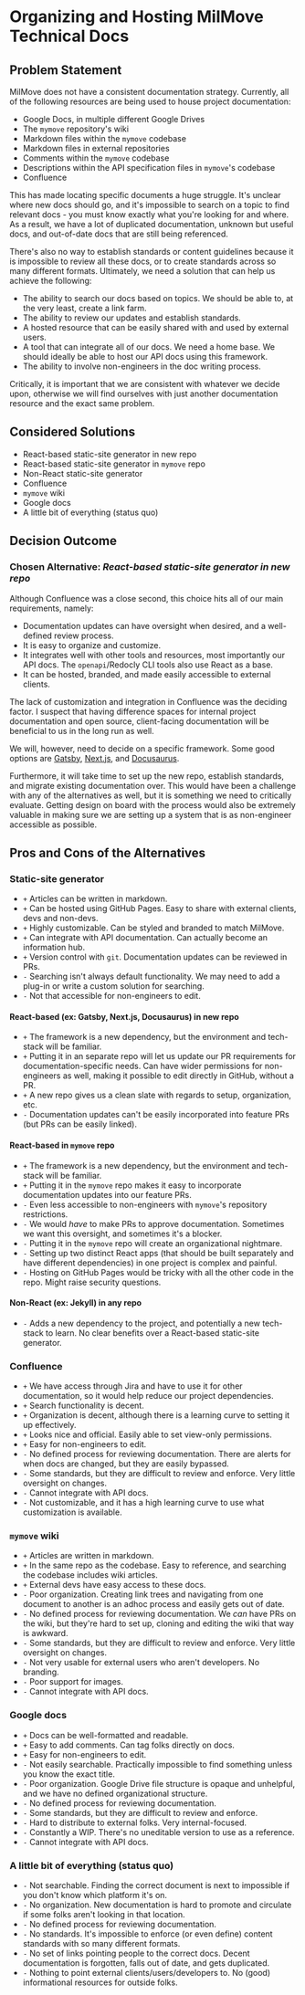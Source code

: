 # Organizing and Hosting MilMove Technical Docs

## Problem Statement

MilMove does not have a consistent documentation strategy. Currently, all of the following resources are being used to
house project documentation:

* Google Docs, in multiple different Google Drives
* The `mymove` repository's wiki
* Markdown files within the `mymove` codebase
* Markdown files in external repositories
* Comments within the `mymove` codebase
* Descriptions within the API specification files in `mymove`'s codebase
* Confluence

This has made locating specific documents a huge struggle. It's unclear where new docs should go, and it's impossible to
search on a topic to find relevant docs - you must know exactly what you're looking for and where. As a result, we have a
lot of duplicated documentation, unknown but useful docs, and out-of-date docs that are still being referenced.

There's also no way to establish standards or content guidelines because it is impossible to review all these docs, or
to create standards across so many different formats. Ultimately, we need a solution that can help us achieve the
following:

* The ability to search our docs based on topics. We should be able to, at the very least, create a link farm.
* The ability to review our updates and establish standards.
* A hosted resource that can be easily shared with and used by external users.
* A tool that can integrate all of our docs. We need a home base. We should ideally be able to host our API docs using
  this framework.
* The ability to involve non-engineers in the doc writing process.

Critically, it is important that we are consistent with whatever we decide upon, otherwise we will find ourselves with
just another documentation resource and the exact same problem.

## Considered Solutions

* React-based static-site generator in new repo
* React-based static-site generator in `mymove` repo
* Non-React static-site generator
* Confluence
* `mymove` wiki
* Google docs
* A little bit of everything (status quo)

## Decision Outcome

### Chosen Alternative: *React-based static-site generator in new repo*

Although Confluence was a close second, this choice hits all of our main requirements, namely:

* Documentation updates can have oversight when desired, and a well-defined review process.
* It is easy to organize and customize.
* It integrates well with other tools and resources, most importantly our API docs. The `openapi`/Redocly CLI tools also
  use React as a base.
* It can be hosted, branded, and made easily accessible to external clients.

The lack of customization and integration in Confluence was the deciding factor. I suspect that having difference spaces
for internal project documentation and open source, client-facing documentation will be beneficial to us in the long run
as well.

We will, however, need to decide on a specific framework. Some good options are
[Gatsby](https://www.gatsbyjs.com/docs/), [Next.js](https://nextjs.org/docs/getting-started), and
[Docusaurus](https://docusaurus.io/docs).

Furthermore, it will take time to set up the new repo, establish standards, and migrate existing documentation over.
This would have been a challenge with any of the alternatives as well, but it is something we need to critically
evaluate. Getting design on board with the process would also be extremely valuable in making sure we are setting up a
system that is as non-engineer accessible as possible.

## Pros and Cons of the Alternatives

### Static-site generator

* `+` Articles can be written in markdown.
* `+` Can be hosted using GitHub Pages. Easy to share with external clients, devs and non-devs.
* `+` Highly customizable. Can be styled and branded to match MilMove.
* `+` Can integrate with API documentation. Can actually become an information hub.
* `+` Version control with `git`. Documentation updates can be reviewed in PRs.
* `-` Searching isn't always default functionality. We may need to add a plug-in or write a custom solution for searching.
* `-` Not that accessible for non-engineers to edit.

#### React-based (ex: Gatsby, Next.js, Docusaurus) in new repo

* `+` The framework is a new dependency, but the environment and tech-stack will be familiar.
* `+` Putting it in an separate repo will let us update our PR requirements for documentation-specific needs. Can have
  wider permissions for non-engineers as well, making it possible to edit directly in GitHub, without a PR.
* `+` A new repo gives us a clean slate with regards to setup, organization, etc.
* `-` Documentation updates can't be easily incorporated into feature PRs (but PRs can be easily linked).

#### React-based in `mymove` repo

* `+` The framework is a new dependency, but the environment and tech-stack will be familiar.
* `+` Putting it in the `mymove` repo makes it easy to incorporate documentation updates into our feature PRs.
* `-` Even less accessible to non-engineers with `mymove`'s repository restrictions.
* `-` We would _have_ to make PRs to approve documentation. Sometimes we want this oversight, and sometimes it's a blocker.
* `-` Putting it in the `mymove` repo will create an organizational nightmare.
* `-` Setting up two distinct React apps (that should be built separately and have different dependencies) in one
  project is complex and painful.
* `-` Hosting on GitHub Pages would be tricky with all the other code in the repo. Might raise security questions.

#### Non-React (ex: Jekyll) in any repo

* `-` Adds a new dependency to the project, and potentially a new tech-stack to learn. No clear benefits over a
  React-based static-site generator.

### Confluence

* `+` We have access through Jira and have to use it for other documentation, so it would help reduce our project
  dependencies.
* `+` Search functionality is decent.
* `+` Organization is decent, although there is a learning curve to setting it up effectively.
* `+` Looks nice and official. Easily able to set view-only permissions.
* `+` Easy for non-engineers to edit.
* `-` No defined process for reviewing documentation. There are alerts for when docs are changed, but they are easily bypassed.
* `-` Some standards, but they are difficult to review and enforce. Very little oversight on changes.
* `-` Cannot integrate with API docs.
* `-` Not customizable, and it has a high learning curve to use what customization is available.

### `mymove` wiki

* `+` Articles are written in markdown.
* `+` In the same repo as the codebase. Easy to reference, and searching the codebase includes wiki articles.
* `+` External devs have easy access to these docs.
* `-` Poor organization. Creating link trees and navigating from one document to another is an adhoc process and easily
  gets out of date.
* `-` No defined process for reviewing documentation. We _can_ have PRs on the wiki, but they're hard to set up, cloning
  and editing the wiki that way is awkward.
* `-` Some standards, but they are difficult to review and enforce. Very little oversight on changes.
* `-` Not very usable for external users who aren't developers. No branding.
* `-` Poor support for images.
* `-` Cannot integrate with API docs.

### Google docs

* `+` Docs can be well-formatted and readable.
* `+` Easy to add comments. Can tag folks directly on docs.
* `+` Easy for non-engineers to edit.
* `-` Not easily searchable. Practically impossible to find something unless you know the exact title.
* `-` Poor organization. Google Drive file structure is opaque and unhelpful, and we have no defined organizational
  structure.
* `-` No defined process for reviewing documentation.
* `-` Some standards, but they are difficult to review and enforce.
* `-` Hard to distribute to external folks. Very internal-focused.
* `-` Constantly a WIP. There's no uneditable version to use as a reference.
* `-` Cannot integrate with API docs.

### A little bit of everything (status quo)

* `-` Not searchable. Finding the correct document is next to impossible if you don't know which platform it's on.
* `-` No organization. New documentation is hard to promote and circulate if some folks aren't looking in that location.
* `-` No defined process for reviewing documentation.
* `-` No standards. It's impossible to enforce (or even define) content standards with so many different formats.
* `-` No set of links pointing people to the correct docs. Decent documentation is forgotten, falls out of date, and
  gets duplicated.
* `-` Nothing to point external clients/users/developers to. No (good) informational resources for outside folks.
